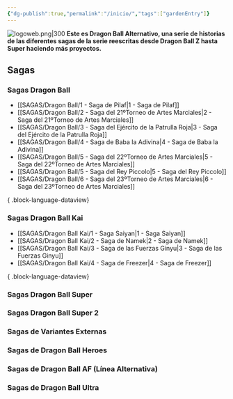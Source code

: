 ```yaml
---
{"dg-publish":true,"permalink":"/inicio/","tags":["gardenEntry"]}
---
```



![logoweb.png|300](/img/user/IMAGENES/logoweb.png)
**Este es Dragon Ball Alternativo, una serie de historias de las diferentes sagas de la serie reescritas desde Dragon Ball Z hasta Super haciendo más proyectos.**


## Sagas

### Sagas Dragon Ball

 - [[SAGAS/Dragon Ball/1 - Saga de Pilaf\|1 - Saga de Pilaf]]
- [[SAGAS/Dragon Ball/2 - Saga del 21ºTorneo de Artes Marciales\|2 - Saga del 21ºTorneo de Artes Marciales]]
- [[SAGAS/Dragon Ball/3 - Saga del Ejército de la Patrulla Roja\|3 - Saga del Ejército de la Patrulla Roja]]
- [[SAGAS/Dragon Ball/4 - Saga de Baba la Adivina\|4 - Saga de Baba la Adivina]]
- [[SAGAS/Dragon Ball/5 - Saga del 22ºTorneo de Artes Marciales\|5 - Saga del 22ºTorneo de Artes Marciales]]
- [[SAGAS/Dragon Ball/5 - Saga del Rey Piccolo\|5 - Saga del Rey Piccolo]]
- [[SAGAS/Dragon Ball/6 - Saga del 23ºTorneo de Artes Marciales\|6 - Saga del 23ºTorneo de Artes Marciales]]

{ .block-language-dataview}

### Sagas Dragon Ball Kai

 - [[SAGAS/Dragon Ball Kai/1 - Saga Saiyan\|1 - Saga Saiyan]]
- [[SAGAS/Dragon Ball Kai/2 - Saga de Namek\|2 - Saga de Namek]]
- [[SAGAS/Dragon Ball Kai/3 - Saga de las Fuerzas Ginyu\|3 - Saga de las Fuerzas Ginyu]]
- [[SAGAS/Dragon Ball Kai/4 - Saga de Freezer\|4 - Saga de Freezer]]

{ .block-language-dataview}

### Sagas Dragon Ball Super 

###  Sagas Dragon Ball Super 2

###  Sagas de Variantes Externas 

###  Sagas de Dragon Ball Heroes

###  Sagas de Dragon Ball AF (Línea Alternativa)

###  Sagas de Dragon Ball Ultra
